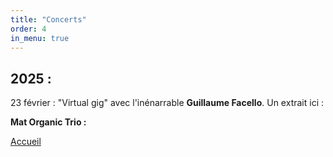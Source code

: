 ```yaml
---
title: "Concerts"
order: 4
in_menu: true
---
```

<h2>2025 :</h2>

<p1>23 février : "Virtual gig" avec l'inénarrable <b>Guillaume Facello</b>.</p1> 
<p1>Un extrait ici :</p1>

<p1><b>Mat Organic Trio :</b></p1> 

<a href="index.html" class="bouton">Accueil</a> 